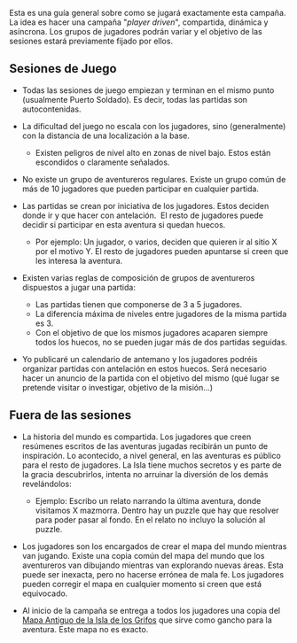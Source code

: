 Esta es una guía general sobre como se jugará exactamente esta campaña. La idea es hacer una campaña "_player driven_", compartida, dinámica y asíncrona. Los grupos de jugadores podrán variar y el objetivo de las sesiones estará previamente fijado por ellos.

## Sesiones de Juego

- Todas las sesiones de juego empiezan y terminan en el mismo punto (usualmente Puerto Soldado). Es decir, todas las partidas son autocontenidas.

- La dificultad del juego no escala con los jugadores, sino (generalmente) con la distancia de una localización a la base.
  - Existen peligros de nivel alto en zonas de nivel bajo. Estos están escondidos o claramente señalados.

- No existe un grupo de aventureros regulares. Existe un grupo común de más de 10 jugadores que pueden participar en cualquier partida.

- Las partidas se crean por iniciativa de los jugadores. Estos deciden donde ir y que hacer con antelación.  El resto de jugadores puede decidir si participar en esta aventura si quedan huecos.
  - Por ejemplo: Un jugador, o varios, deciden que quieren ir al sitio X por el motivo Y. El resto de jugadores pueden apuntarse si creen que les interesa la aventura.

- Existen varias reglas de composición de grupos de aventureros dispuestos a jugar una partida:
  - Las partidas tienen que componerse de 3 a 5 jugadores.
  - La diferencia máxima de niveles entre jugadores de la misma partida es 3.
  - Con el objetivo de que los mismos jugadores acaparen siempre todos los huecos, no se pueden jugar más de dos partidas seguidas.

- Yo publicaré un calendario de antemano y los jugadores podréis organizar partidas con antelación en estos huecos. Será necesario hacer un anuncio de la partida con el objetivo del mismo (qué lugar se pretende visitar o investigar, objetivo de la misión...)

## Fuera de las sesiones

- La historia del mundo es compartida. Los jugadores que creen resúmenes escritos de las aventuras jugadas recibirán un punto de inspiración. Lo acontecido, a nivel general, en las aventuras es público para el resto de jugadores. La Isla tiene muchos secretos y es parte de la gracia descubrirlos, intenta no arruinar la diversión de los demás revelándolos:
  - Ejemplo: Escribo un relato narrando la última aventura, donde visitamos X mazmorra. Dentro hay un puzzle que hay que resolver para poder pasar al fondo. En el relato no incluyo la solución al puzzle.

- Los jugadores son los encargados de crear el mapa del mundo mientras van jugando. Existe una copia común del mapa del mundo que los aventureros van dibujando mientras van explorando nuevas áreas. Esta puede ser inexacta, pero no hacerse errónea de mala fe. Los jugadores pueden corregir el mapa en cualquier momento si creen que está equivocado.

- Al inicio de la campaña se entrega a todos los jugadores una copia del  [Mapa Antiguo de la Isla de los Grifos](Lo_que_saben_los_personajes.md) que sirve como gancho para la aventura. Este mapa no es exacto.